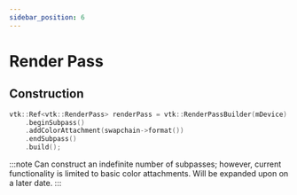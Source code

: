```yaml
---
sidebar_position: 6
---
```


# Render Pass

## Construction

```cpp
vtk::Ref<vtk::RenderPass> renderPass = vtk::RenderPassBuilder(mDevice)
	.beginSubpass()
	.addColorAttachment(swapchain->format())
	.endSubpass()
	.build();
```

:::note
Can construct an indefinite number of subpasses; however, current functionality is limited to basic color attachments.
Will be expanded upon on a later date.
:::